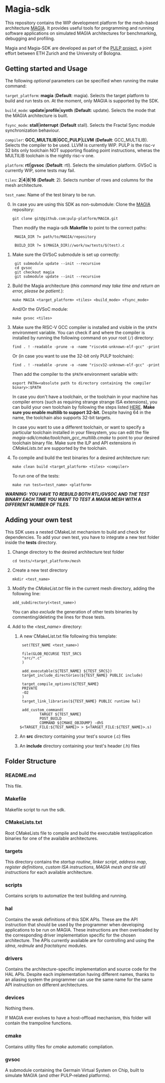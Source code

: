 # Magia-sdk
This repository contains the WIP development platform for the mesh-based architecture [MAGIA](https://github.com/pulp-platform/MAGIA/tree/main).
It provides useful tools for programming and running software applications on simulated MAGIA architectures for benchmarking, debugging and profiling.

Magia and Magia-SDK are developed as part of the [PULP project](https://pulp-platform.org/index.html), a joint effort between ETH Zurich and the University of Bologna.

## Getting started and Usage

The following *optional* parameters can be specified when running the make command:

`target_platform`: **magia** (**Default**: magia). Selects the target platform to build and run tests on. At the moment, only MAGIA is supported by the SDK.

`build_mode`: **update**|**profile**|**synth** (**Default**: update). Selects the mode that the MAGIA architecture is built.

`fsync_mode`: **stall**|**interrupt** (**Default** stall). Selects the Fractal Sync module synchronization behaviour.

`compiler`: **GCC_MULTILIB**|**GCC_PULP**|**LLVM** (**Default**: GCC_MULTILIB). Selects the compiler to be used. LLVM is currently WIP. PULP is the risc-v 32 bits only toolchain NOT supporting floating point instructions, wheras the MULTILIB toolchain is the nightly risc-v one.

`platform`: **rtl**|**gvsoc** (**Default**: rtl). Selects the simulation platform. GVSoC is currently WIP, some tests may fail.

`tiles`: **2**|**4**|**8**|**16** (**Default**: 2). Selects number of rows and columns for the mesh architecture.

`test_name`: Name of the test binary to be run.

0. In case you are using this SDK as non-submodule: Clone the [MAGIA](https://github.com/pulp-platform/MAGIA/tree/main) repository:

    `git clone git@github.com:pulp-platform/MAGIA.git`

    Then modify the magia-sdk **Makefile** to point to the correct paths:

        MAGIA_DIR ?= path/to/MAGIA/repository

        BUILD_DIR ?= $(MAGIA_DIR)//work/sw/tests/$(test).c

1. Make sure the GVSoC submodule is set up correctly:

        git submodule update --init --recursive
        cd gvsoc
        git checkout magia
        git submodule update --init --recursive

2. Build the Magia architecture (*this command may take time and return an error, please be patient.*):
        
    `make MAGIA <target_platform> <tiles> <build_mode> <fsync_mode>`

    And/Or the GVSoC module:

    `make gvsoc <tiles>`

3. Make sure the RISC-V GCC compiler is installed and visible in the `$PATH` environment variable. You can check if and where the compiler is installed by running the following command on your root (`/`) directory:

    `find . ! -readable -prune -o -name "riscv64-unknown-elf-gcc" -print`

    Or (in case you want to use the 32-bit only PULP toolchain):

    `find . ! -readable -prune -o -name "riscv32-unknown-elf-gcc" -print`

    Then add the compiler to the `$PATH` environment variable with:

    `export PATH=<absolute path to directory containing the compiler binary>:$PATH`

    In case you don't have a toolchain, or the toolchain in your machine has compiler errors (such as requiring strange strange ISA extensions), you can build your own toolchain by following the steps listed [HERE](https://github.com/riscv-collab/riscv-gnu-toolchain). **Make sure you enable multilib to support 32-bit.** Despite having 64 in the name, the toolchain also supports 32-bit targets.

    In case you want to use a different toolchain, or want to specify a particular toolchain installed in your filesystem, you can edit the file *magia-sdk/cmake/toolchain_gcc_multilib.cmake* to point to your desired toolchain binary file. Make sure the ILP and API extensions in *CMakeLists.txt* are supported by the toolchain.

4. To compile and build the test binaries for a desired architecture run:

    `make clean build <target_platform> <tiles> <compiler>`

    To run one of the tests:

    `make run test=<test_name> <platform>`

***WARNING: YOU HAVE TO REBUILD BOTH RTL/GVSOC AND THE TEST BINARY EACH TIME YOU WANT TO TEST A MAGIA MESH WITH A DIFFERENT NUMBER OF TILES.*** 

## Adding your own test

This SDK uses a nested CMakeList mechanism to build and check for dependencies.
To add your own test, you have to integrate a new test folder inside the **tests** directory.

1. Change directory to the desired architecture test folder

    `cd tests/<target_platform>/mesh`

2. Create a new test directory

    `mkdir <test_name>`

3. Modify the *CMakeList.txt* file in the current mesh directory, adding the following line:

    `add_subdirectory(<test_name>)`

    You can also *exclude* the generation of other tests binaries by commenting/deleting the lines for those tests.

4. Add to the *\<test_name\>* directory:

    1. A new CMakeList.txt file following this template:
    
            set(TEST_NAME <test_name>)

            file(GLOB_RECURSE TEST_SRCS
            "src/*.c"
            )

            add_executable(${TEST_NAME} ${TEST_SRCS})
            target_include_directories(${TEST_NAME} PUBLIC include)

            target_compile_options(${TEST_NAME}
            PRIVATE
            -O2
            )
            target_link_libraries(${TEST_NAME} PUBLIC runtime hal)

            add_custom_command(
                    TARGET ${TEST_NAME}
                    POST_BUILD
                    COMMAND ${CMAKE_OBJDUMP} -dhS $<TARGET_FILE:${TEST_NAME}> > $<TARGET_FILE:${TEST_NAME}>.s)
    
    2. An **src** directory containing your test's source (.c) files

    3. An **include** directory containing your test's header (.h) files

## Folder Structure

### README.md
This file.

### Makefile
Makefile script to run the sdk.

### CMakeLists.txt
Root CMakeLists file to compile and build the executable test/application binaries for one of the available architectures.

### targets
This directory contains the *startup routine*, *linker script*, *address map*, *register definitions*, *custom ISA instructions*, *MAGIA mesh and tile util instructions* for each available architecture.

### scripts
Contains scripts to automatize the test building and running.

### hal
Contains the weak definitions of this SDK APIs. These are the API instruction that should be used by the programmer when developing applications to be run on MAGIA. These instructions are then overloaded by the corresponding driver implementation specific for the chosen architecture. The APIs currently available are for controlling and using the *idma*, *redmule* and *fractalsync* modules.

### drivers
Contains the architecture-specific implementation and source code for the HAL APIs. Despite each implementation having different names, thanks to an aliasing system the programmer can use the same name for the same API instruction on different architectures.

### devices
Nothing there. 

If MAGIA ever evolves to have a host-offload mechanism, this folder will contain the trampoline functions.

### cmake
Contains utility files for *cmake* automatic compilation.

### gvsoc
A submodule containing the Germain Virtual System on Chip, built to simulate MAGIA (and other PULP-related platforms).

